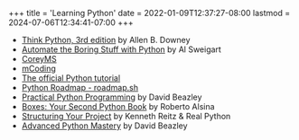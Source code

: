 +++
title = 'Learning Python'
date = 2022-01-09T12:37:27-08:00
lastmod = 2024-07-06T12:34:41-07:00
+++

* [Think Python, 3rd edition](https://allendowney.github.io/ThinkPython/) by Allen B. Downey
* [Automate the Boring Stuff with Python](https://automatetheboringstuff.com/) by Al Sweigart
* [CoreyMS](https://www.youtube.com/@coreyms/featured)
* [mCoding](https://www.youtube.com/c/mCodingWithJamesMurphy)
* [The official Python tutorial](https://docs.python.org/3/tutorial/)
* [Python Roadmap - roadmap.sh](https://roadmap.sh/python)
* [Practical Python Programming](https://dabeaz-course.github.io/practical-python/) by David Beazley
* [Boxes: Your Second Python Book](https://ralsina.gitlab.io/boxes-book/) by Roberto Alsina
* [Structuring Your Project](https://docs.python-guide.org/writing/structure/) by Kenneth Reitz & Real Python
* [Advanced Python Mastery](https://news.ycombinator.com/item?id=36785005) by David Beazley
